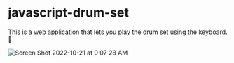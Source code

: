 # javascript-drum-set
This is a web application that lets you play the drum set using the keyboard. 🥁

![Screen Shot 2022-10-21 at 9 07 28 AM](https://user-images.githubusercontent.com/70353051/197240537-9efac958-7e41-45e2-ab0f-1ad259dc4d31.png)


